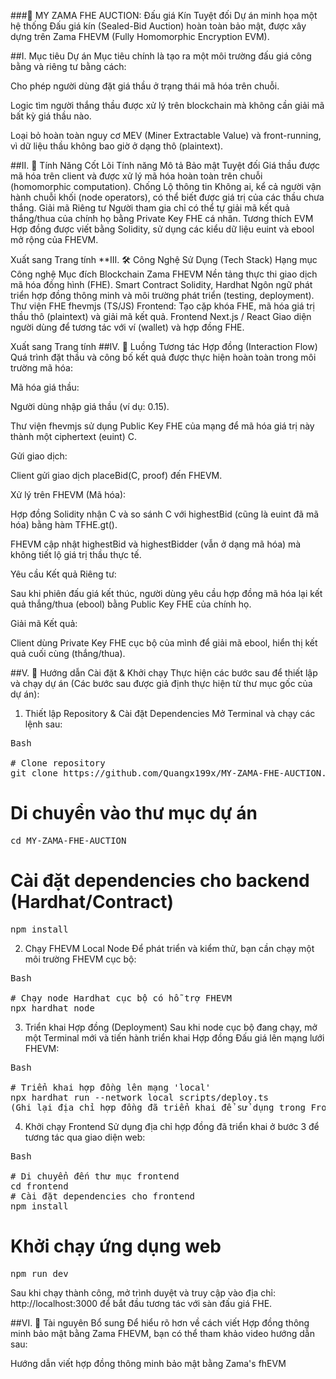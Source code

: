###🥩 MY ZAMA FHE AUCTION: Đấu giá Kín Tuyệt đối
Dự án minh họa một hệ thống Đấu giá kín (Sealed-Bid Auction) hoàn toàn bảo mật, được xây dựng trên Zama FHEVM (Fully Homomorphic Encryption EVM).

##I. Mục tiêu Dự án
Mục tiêu chính là tạo ra một môi trường đấu giá công bằng và riêng tư bằng cách:

Cho phép người dùng đặt giá thầu ở trạng thái mã hóa trên chuỗi.

Logic tìm người thắng thầu được xử lý trên blockchain mà không cần giải mã bất kỳ giá thầu nào.

Loại bỏ hoàn toàn nguy cơ MEV (Miner Extractable Value) và front-running, vì dữ liệu thầu không bao giờ ở dạng thô (plaintext).

##II. 🌟 Tính Năng Cốt Lõi
Tính năng	Mô tả
Bảo mật Tuyệt đối	Giá thầu được mã hóa trên client và được xử lý mã hóa hoàn toàn trên chuỗi (homomorphic computation).
Chống Lộ thông tin	Không ai, kể cả người vận hành chuỗi khối (node operators), có thể biết được giá trị của các thầu chưa thắng.
Giải mã Riêng tư	Người tham gia chỉ có thể tự giải mã kết quả thắng/thua của chính họ bằng Private Key FHE cá nhân.
Tương thích EVM	Hợp đồng được viết bằng Solidity, sử dụng các kiểu dữ liệu euint và ebool mở rộng của FHEVM.

Xuất sang Trang tính
**III. 🛠️ Công Nghệ Sử Dụng (Tech Stack)
Hạng mục	Công nghệ	Mục đích
Blockchain	Zama FHEVM	Nền tảng thực thi giao dịch mã hóa đồng hình (FHE).
Smart Contract	Solidity, Hardhat	Ngôn ngữ phát triển hợp đồng thông minh và môi trường phát triển (testing, deployment).
Thư viện FHE	fhevmjs (TS/JS)	Frontend: Tạo cặp khóa FHE, mã hóa giá trị thầu thô (plaintext) và giải mã kết quả.
Frontend	Next.js / React	Giao diện người dùng để tương tác với ví (wallet) và hợp đồng FHE.

Xuất sang Trang tính
##IV. 🤝 Luồng Tương tác Hợp đồng (Interaction Flow)
Quá trình đặt thầu và công bố kết quả được thực hiện hoàn toàn trong môi trường mã hóa:

Mã hóa giá thầu:

Người dùng nhập giá thầu (ví dụ: 0.15).

Thư viện fhevmjs sử dụng Public Key FHE của mạng để mã hóa giá trị này thành một ciphertext (euint) C.

Gửi giao dịch:

Client gửi giao dịch placeBid(C, proof) đến FHEVM.

Xử lý trên FHEVM (Mã hóa):

Hợp đồng Solidity nhận C và so sánh C với highestBid (cũng là euint đã mã hóa) bằng hàm TFHE.gt().

FHEVM cập nhật highestBid và highestBidder (vẫn ở dạng mã hóa) mà không tiết lộ giá trị thầu thực tế.

Yêu cầu Kết quả Riêng tư:

Sau khi phiên đấu giá kết thúc, người dùng yêu cầu hợp đồng mã hóa lại kết quả thắng/thua (ebool) bằng Public Key FHE của chính họ.

Giải mã Kết quả:

Client dùng Private Key FHE cục bộ của mình để giải mã ebool, hiển thị kết quả cuối cùng (thắng/thua).

##V. 🚀 Hướng dẫn Cài đặt & Khởi chạy
Thực hiện các bước sau để thiết lập và chạy dự án (Các bước sau được giả định thực hiện từ thư mục gốc của dự án):

1. Thiết lập Repository & Cài đặt Dependencies
Mở Terminal và chạy các lệnh sau:
<pre>
Bash

# Clone repository
git clone https://github.com/Quangx199x/MY-ZAMA-FHE-AUCTION.git
</pre>
# Di chuyển vào thư mục dự án
<pre>
cd MY-ZAMA-FHE-AUCTION
</pre>
# Cài đặt dependencies cho backend (Hardhat/Contract)
<pre>
npm install
</pre>
2. Chạy FHEVM Local Node
Để phát triển và kiểm thử, bạn cần chạy một môi trường FHEVM cục bộ:
<pre>
Bash

# Chạy node Hardhat cục bộ có hỗ trợ FHEVM
npx hardhat node
</pre>
3. Triển khai Hợp đồng (Deployment)
Sau khi node cục bộ đang chạy, mở một Terminal mới và tiến hành triển khai Hợp đồng Đấu giá lên mạng lưới FHEVM:
<pre>
Bash

# Triển khai hợp đồng lên mạng 'local'
npx hardhat run --network local scripts/deploy.ts
(Ghi lại địa chỉ hợp đồng đã triển khai để sử dụng trong Frontend.)
</pre>
4. Khởi chạy Frontend
Sử dụng địa chỉ hợp đồng đã triển khai ở bước 3 để tương tác qua giao diện web:
<pre>
Bash

# Di chuyển đến thư mục frontend
cd frontend
# Cài đặt dependencies cho frontend
npm install
</pre>
# Khởi chạy ứng dụng web
<pre>
npm run dev
</pre>
Sau khi chạy thành công, mở trình duyệt và truy cập vào địa chỉ: http://localhost:3000 để bắt đầu tương tác với sàn đấu giá FHE.

##VI. 🎥 Tài nguyên Bổ sung
Để hiểu rõ hơn về cách viết Hợp đồng thông minh bảo mật bằng Zama FHEVM, bạn có thể tham khảo video hướng dẫn sau:

Hướng dẫn viết hợp đồng thông minh bảo mật bằng Zama's fhEVM
